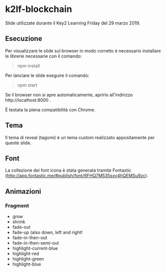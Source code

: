 # k2lf-blockchain

Slide utilizzate durante il Key2 Learning Friday del 29 marzo 2019.

## Esecuzione

Per visualizzare le slide sul browser in modo corretto è necessario
installare le librerie necessarie con il comando:

> npm install

Per lanciare le slide eseguire il comando:

> npm start

Se il browser non si apre automaticamente, aprirlo all'indirizzo http://localhost:8000 .

È testata la piena compatibilità con Chrome.

## Tema

Il tema di reveal (tagomi) è un tema custom realizzato appositamente per queste
slide.


## Font

La collezione dei font icona è stata generata tramite Fontastic (http://app.fontastic.me/#publish/font/6FHQ7M535sxv4hQEMSu9zc).

## Animazioni

### Fragment

- grow
- shrink
- fade-out
- fade-up (also down, left and right!
- fade-in-then-out
- fade-in-then-semi-out
- highlight-current-blue
- highlight-red
- highlight-green
- highlight-blue
